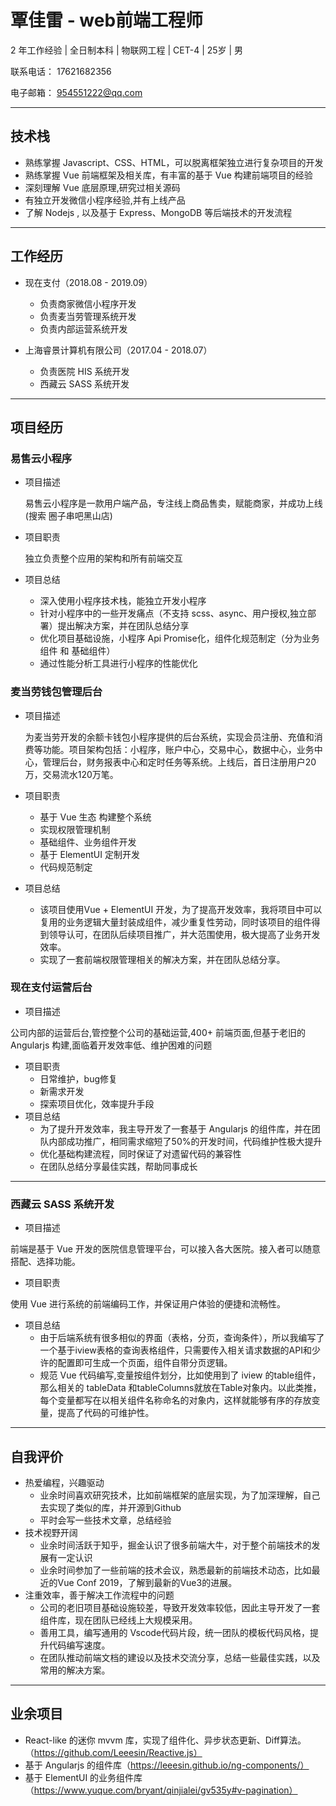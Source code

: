 # 覃佳雷 - web前端工程师
2 年工作经验 | 全日制本科 | 物联网工程 | CET-4 | 25岁 | 男

联系电话： 17621682356 

电子邮箱： 954551222@qq.com
*** 
## 技术栈
- 熟练掌握 Javascript、CSS、HTML，可以脱离框架独立进行复杂项目的开发
- 熟练掌握 Vue 前端框架及相关库，有丰富的基于 Vue 构建前端项目的经验
- 深刻理解 Vue 底层原理,研究过相关源码
- 有独立开发微信小程序经验,并有上线产品
- 了解 Nodejs , 以及基于 Express、MongoDB 等后端技术的开发流程
*** 
## 工作经历
- 现在支付（2018.08 - 2019.09）
  - 负责商家微信小程序开发
  - 负责麦当劳管理系统开发
  - 负责内部运营系统开发

- 上海睿景计算机有限公司（2017.04 - 2018.07）
  - 负责医院 HIS 系统开发
  - 西藏云 SASS 系统开发
*** 
## 项目经历

### 易售云小程序
- 项目描述
  
  易售云小程序是一款用户端产品，专注线上商品售卖，赋能商家，并成功上线(搜索 圈子串吧黑山店)
- 项目职责
  
  独立负责整个应用的架构和所有前端交互
- 项目总结
  - 深入使用小程序技术栈，能独立开发小程序
  - 针对小程序中的一些开发痛点（不支持 scss、async、用户授权,独立部署）提出解决方案，并在团队总结分享
  - 优化项目基础设施，小程序 Api Promise化，组件化规范制定（分为业务组件 和 基础组件）
  - 通过性能分析工具进行小程序的性能优化


### 麦当劳钱包管理后台
- 项目描述
  
  为麦当劳开发的余额卡钱包小程序提供的后台系统，实现会员注册、充值和消费等功能。项目架构包括：小程序，账户中心，交易中心，数据中心，业务中心，管理后台，财务报表中心和定时任务等系统。上线后，首日注册用户20万，交易流水120万笔。

- 项目职责
  - 基于 Vue 生态 构建整个系统
  - 实现权限管理机制
  - 基础组件、业务组件开发
  - 基于 ElementUI 定制开发
  - 代码规范制定
- 项目总结
  - 该项目使用Vue + ElementUI 开发，为了提高开发效率，我将项目中可以复用的业务逻辑大量封装成组件，减少重复性劳动，同时该项目的组件得到领导认可，在团队后续项目推广，并大范围使用，极大提高了业务开发效率。
  - 实现了一套前端权限管理相关的解决方案，并在团队总结分享。
  
### 现在支付运营后台
- 项目描述

 公司内部的运营后台,管控整个公司的基础运营,400+ 前端页面,但基于老旧的 Angularjs 构建,面临着开发效率低、维护困难的问题
- 项目职责
  - 日常维护，bug修复
  - 新需求开发
  - 探索项目优化，效率提升手段
- 项目总结
  - 为了提升开发效率，我主导开发了一套基于 Angularjs 的组件库，并在团队内部成功推广，相同需求缩短了50%的开发时间，代码维护性极大提升
  - 优化基础构建流程，同时保证了对遗留代码的兼容性
  - 在团队总结分享最佳实践，帮助同事成长
*** 
### 西藏云 SASS 系统开发
- 项目描述
  
 前端是基于 Vue 开发的医院信息管理平台，可以接入各大医院。接入者可以随意搭配、选择功能。
- 项目职责
  
 使用 Vue 进行系统的前端编码工作，并保证用户体验的便捷和流畅性。
- 项目总结
  - 由于后端系统有很多相似的界面（表格，分页，查询条件），所以我编写了一个基于iview表格的查询表格组件，只需要传入相关请求数据的API和少许的配置即可生成一个页面，组件自带分页逻辑。
  - 规范 Vue 代码编写,变量按组件划分，比如使用到了 iview 的table组件，那么相关的 tableData 和tableColumns就放在Table对象内。以此类推，每个变量都写在以相关组件名称命名的对象内，这样就能够有序的存放变量，提高了代码的可维护性。


*** 

## 自我评价
- 热爱编程，兴趣驱动
  - 业余时间喜欢研究技术，比如前端框架的底层实现，为了加深理解，自己去实现了类似的库，并开源到Github
  - 平时会写一些技术文章，总结经验
- 技术视野开阔
  - 业余时间活跃于知乎，掘金认识了很多前端大牛，对于整个前端技术的发展有一定认识
  - 业余时间参加了一些前端的技术会议，熟悉最新的前端技术动态，比如最近的Vue Conf 2019，了解到最新的Vue3的进展。
- 注重效率，善于解决工作流程中的问题
  - 公司的老旧项目基础设施较差，导致开发效率较低，因此主导开发了一套组件库，现在团队已经线上大规模采用。
  - 善用工具，编写通用的 Vscode代码片段，统一团队的模板代码风格，提升代码编写速度。
  - 在团队推动前端文档的建设以及技术交流分享，总结一些最佳实践，以及常用的解决方案。
*** 
## 业余项目
- React-like 的迷你 mvvm 库，实现了组件化、异步状态更新、Diff算法。（https://github.com/Leeesin/Reactive.js）
- 基于 Angularjs 的组件库（https://leeesin.github.io/ng-components/）
- 基于 ElementUI 的业务组件库（https://www.yuque.com/bryant/qinjialei/gv535y#v-pagination）



